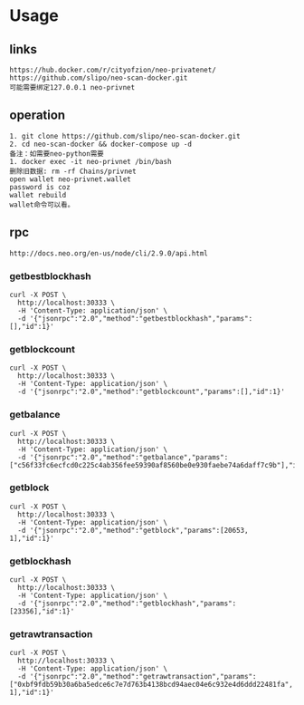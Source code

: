 # Usage

## links
```text
https://hub.docker.com/r/cityofzion/neo-privatenet/
https://github.com/slipo/neo-scan-docker.git
可能需要绑定127.0.0.1 neo-privnet
```

## operation
```text
1. git clone https://github.com/slipo/neo-scan-docker.git
2. cd neo-scan-docker && docker-compose up -d
备注：如需要neo-python需要
1. docker exec -it neo-privnet /bin/bash
删除旧数据: rm -rf Chains/privnet
open wallet neo-privnet.wallet
password is coz
wallet rebuild
wallet命令可以看。
```

## rpc
`http://docs.neo.org/en-us/node/cli/2.9.0/api.html`

### getbestblockhash
```http request
curl -X POST \
  http://localhost:30333 \
  -H 'Content-Type: application/json' \
  -d '{"jsonrpc":"2.0","method":"getbestblockhash","params":[],"id":1}'
```

### getblockcount
```http request
curl -X POST \
  http://localhost:30333 \
  -H 'Content-Type: application/json' \
  -d '{"jsonrpc":"2.0","method":"getblockcount","params":[],"id":1}'
```

### getbalance
```http request
curl -X POST \
  http://localhost:30333 \
  -H 'Content-Type: application/json' \
  -d '{"jsonrpc":"2.0","method":"getbalance","params":["c56f33fc6ecfcd0c225c4ab356fee59390af8560be0e930faebe74a6daff7c9b"],"id":1}'
```

### getblock
```http request
curl -X POST \
  http://localhost:30333 \
  -H 'Content-Type: application/json' \
  -d '{"jsonrpc":"2.0","method":"getblock","params":[20653, 1],"id":1}'
```

### getblockhash
```http request
curl -X POST \
  http://localhost:30333 \
  -H 'Content-Type: application/json' \
  -d '{"jsonrpc":"2.0","method":"getblockhash","params":[23356],"id":1}'
```

### getrawtransaction
```http request
curl -X POST \
  http://localhost:30333 \
  -H 'Content-Type: application/json' \
  -d '{"jsonrpc":"2.0","method":"getrawtransaction","params":["0xbf9fdb59b30a6ba5edce6c7e7d763b4138bcd94aec04e6c932e4d6ddd22481fa", 1],"id":1}'
```
